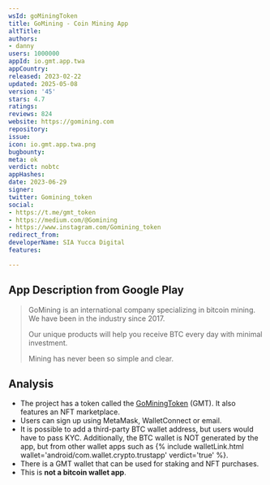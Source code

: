 ```yaml
---
wsId: goMiningToken
title: GoMining - Coin Mining App
altTitle: 
authors:
- danny
users: 1000000
appId: io.gmt.app.twa
appCountry: 
released: 2023-02-22
updated: 2025-05-08
version: '45'
stars: 4.7
ratings: 
reviews: 824
website: https://gomining.com
repository: 
issue: 
icon: io.gmt.app.twa.png
bugbounty: 
meta: ok
verdict: nobtc
appHashes: 
date: 2023-06-29
signer: 
twitter: Gomining_token
social:
- https://t.me/gmt_token
- https://medium.com/@Gomining
- https://www.instagram.com/Gomining_token
redirect_from: 
developerName: SIA Yucca Digital
features: 

---
```


## App Description from Google Play

> GoMining is an international company specializing in bitcoin mining. We have been in the industry since 2017.
>
> Our unique products will help you receive BTC every day with minimal investment.
>
> Mining has never been so simple and clear.

## Analysis

- The project has a token called the [GoMiningToken](https://help.token.gomining.com/faq/about-gmt) (GMT). It also features an NFT marketplace.
- Users can sign up using MetaMask, WalletConnect or email.
- It is possible to add a third-party BTC wallet address, but users would have to pass KYC. Additionally, the BTC wallet is NOT generated by the app, but from other wallet apps such as {% include walletLink.html wallet='android/com.wallet.crypto.trustapp' verdict='true' %}.
- There is a GMT wallet that can be used for staking and NFT purchases.
- This is **not a bitcoin wallet app**.
